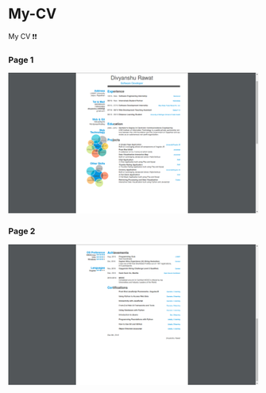 # My-CV
My CV :exclamation::exclamation:
### Page 1

![alt tag](https://github.com/divyanshu-rawat/My-CV/blob/master/page_1.png)

### Page 2

![alt tag](https://github.com/divyanshu-rawat/My-CV/blob/master/page_2.png)

